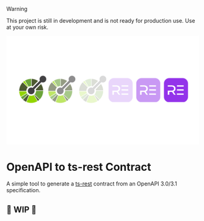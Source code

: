 > [!WARNING]  
> This project is still in development and is not ready for production use.
> Use at your own risk.

<p align="center">
  <img src="./assets/images/openapi-ts-rest-avatar-light.png" />
</p>

# OpenAPI to ts-rest Contract

A simple tool to generate a [ts-rest](https://github.com/ts-rest/ts-rest) contract from an OpenAPI 3.0/3.1 specification.

## 🚧 WIP 🚧
